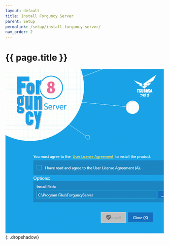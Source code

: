 ```yaml
---
layout: default
title: Install Forguncy Server
parent: Setup
permalink: /setup/install-forguncy-server/
nav_order: 2
---
```


# {{ page.title }}


![server-install](/assets/images/product-images/server-install.gif)
{: .dropshadow}